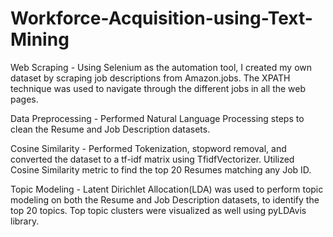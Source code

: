 # Workforce-Acquisition-using-Text-Mining
Web Scraping - Using Selenium as the automation tool, I created my own dataset by scraping job descriptions from Amazon.jobs. The XPATH technique was used to navigate through the different jobs in all the web pages.

Data Preprocessing - Performed Natural Language Processing steps to clean the Resume and Job Description datasets.

Cosine Similarity - Performed Tokenization, stopword removal, and converted the dataset to a tf-idf matrix using TfidfVectorizer. Utilized Cosine Similarity metric to find the top 20 Resumes matching any Job ID.

Topic Modeling - Latent Dirichlet Allocation(LDA) was used to perform topic modeling on both the Resume and Job Description datasets, to identify the top 20 topics. Top topic clusters were visualized as well using pyLDAvis library.

